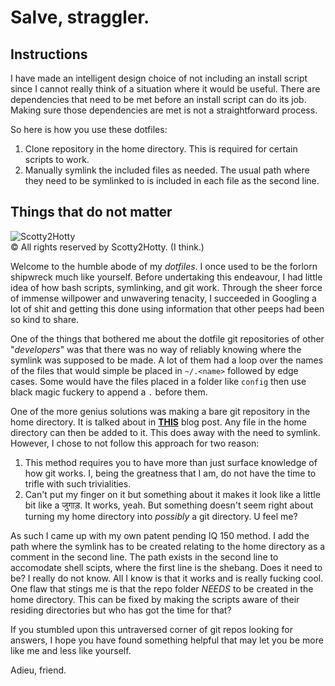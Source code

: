 # Salve, straggler.

## Instructions

I have made an intelligent design choice of not including an install script
since I cannot really think of a situation where it would be useful. There are
dependencies that need to be met before an install script can do its job. Making
sure those dependencies are met is not a straightforward process.

So here is how you use these dotfiles:

1. Clone repository in the home directory. This is required for certain scripts
   to work.
2. Manually symlink the included files as needed. The usual path where they need
   to be symlinked to is included in each file as the second line.

## Things that do not matter

![Scotty2Hotty](https://bytebucket.org/kartikynwa/dotty2hotty/raw/master/scotty2hotty.png "Scotty2Hotty")  
© All rights reserved by Scotty2Hotty. (I think.)

Welcome to the humble abode of my _dotfiles_. I once used to be the forlorn
shipwreck much like yourself. Before undertaking this endeavour, I had little
idea of how bash scripts, symlinking, and git work. Through the sheer force of
immense willpower and unwavering tenacity, I succeeded in Googling a lot of
shit and getting this done using information that other peeps had been so kind
to share.

One of the things that bothered me about the dotfile git repositories of 
other "_developers_" was that there was no way of reliably knowing where
the symlink was supposed to be made. A lot of them had a loop over the names
of the files that would simple be placed in `~/.<name>` followed by edge cases.
Some would have the files placed in a folder like  `config` then use black
magic fuckery to append a `.` before them.

One of the more genius solutions was making a bare git repository in the home
directory. It is talked about in
[**THIS**](https://developer.atlassian.com/blog/2016/02/best-way-to-store-dotfiles-git-bare-repo/)
blog post. Any file in the home directory can then be added to it.  This does
away with the need to symlink. However, I chose to not follow this approach for
two reason:

1. This method requires you to have more than just surface knowledge of how git
   works. I, being the greatness that I am, do not have the time to trifle with
   such trivialities.
2. Can't put my finger on it but something about it makes it look like a
   little bit like a जुगाड़. It works, yeah. But something doesn't seem right
   about turning my home directory into _possibly_ a git directory. U feel me?

As such I came up with my own patent pending IQ 150 method. I add the path where
the symlink has to be created relating to the home directory as a comment in the
second line. The path exists in the second line to accomodate shell scipts,
where the first line is the shebang.  Does it need to be? I really do not
know. All I know is that it works and is really fucking cool. One flaw that
stings me is that the repo folder _NEEDS_ to be created in the home
directory. This can be fixed by making the scripts aware of their residing
directories but who has got the time for that?

If you stumbled upon this untraversed corner of git repos looking for answers, I
hope you have found something helpful that may let you be more like me and less
like yourself.

Adieu, friend.
